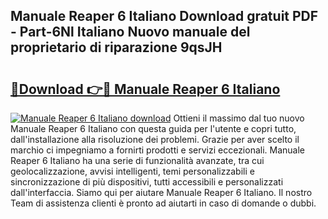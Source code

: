 ## Manuale Reaper 6 Italiano Download gratuit PDF - Part-6Nl Italiano Nuovo manuale del proprietario di riparazione 9qsJH

# <h2><a href="http://dfcq0u.blite.top/?on=Manuale+Reaper+6+Italiano">🔗Download 👉🔴 Manuale Reaper 6 Italiano</a></h2>

[![Manuale Reaper 6 Italiano download](https://i.imgur.com/lujVjoI.png)](http://dfcq0u.blite.top/?on=Manuale+Reaper+6+Italiano)
Ottieni il massimo dal tuo nuovo Manuale Reaper 6 Italiano con questa guida per l'utente e copri tutto, dall'installazione alla risoluzione dei problemi. Grazie per aver scelto il marchio ci impegniamo a fornirti prodotti e servizi eccezionali. Manuale Reaper 6 Italiano ha una serie di funzionalità avanzate, tra cui geolocalizzazione, avvisi intelligenti, temi personalizzabili e sincronizzazione di più dispositivi, tutti accessibili e personalizzati dall'interfaccia. Siamo qui per aiutare Manuale Reaper 6 Italiano. Il nostro Team di assistenza clienti è pronto ad aiutarti in caso di domande o dubbi.
